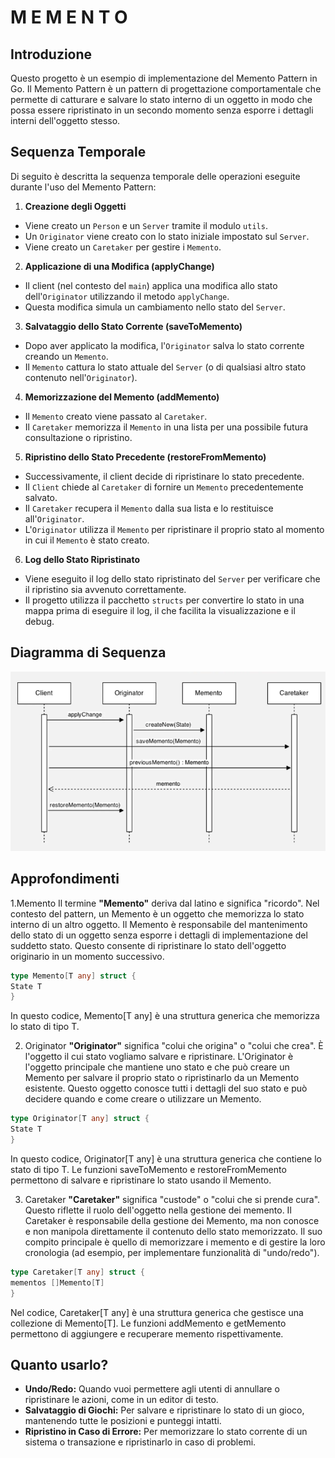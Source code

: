 # M E M E N T O

## Introduzione

Questo progetto è un esempio di implementazione del Memento Pattern in Go. Il Memento Pattern è un pattern di progettazione comportamentale che permette di catturare e salvare lo stato interno di un oggetto in modo che possa essere ripristinato in un secondo momento senza esporre i dettagli interni dell'oggetto stesso.

## Sequenza Temporale

Di seguito è descritta la sequenza temporale delle operazioni eseguite durante l'uso del Memento Pattern:

1. **Creazione degli Oggetti**
- Viene creato un `Person` e un `Server` tramite il modulo `utils`.
- Un `Originator` viene creato con lo stato iniziale impostato sul `Server`.
- Viene creato un `Caretaker` per gestire i `Memento`.

2. **Applicazione di una Modifica (applyChange)**
- Il client (nel contesto del `main`) applica una modifica allo stato dell'`Originator` utilizzando il metodo `applyChange`.
- Questa modifica simula un cambiamento nello stato del `Server`.

3. **Salvataggio dello Stato Corrente (saveToMemento)**
- Dopo aver applicato la modifica, l'`Originator` salva lo stato corrente creando un `Memento`.
- Il `Memento` cattura lo stato attuale del `Server` (o di qualsiasi altro stato contenuto nell'`Originator`).

4. **Memorizzazione del Memento (addMemento)**
- Il `Memento` creato viene passato al `Caretaker`.
- Il `Caretaker` memorizza il `Memento` in una lista per una possibile futura consultazione o ripristino.

5. **Ripristino dello Stato Precedente (restoreFromMemento)**
- Successivamente, il client decide di ripristinare lo stato precedente.
- Il `Client` chiede al `Caretaker` di fornire un `Memento` precedentemente salvato.
- Il `Caretaker` recupera il `Memento` dalla sua lista e lo restituisce all'`Originator`.
- L'`Originator` utilizza il `Memento` per ripristinare il proprio stato al momento in cui il `Memento` è stato creato.

6. **Log dello Stato Ripristinato**
- Viene eseguito il log dello stato ripristinato del `Server` per verificare che il ripristino sia avvenuto correttamente.
- Il progetto utilizza il pacchetto `structs` per convertire lo stato in una mappa prima di eseguire il log, il che facilita la visualizzazione e il debug.

## Diagramma di Sequenza

![Diagramma di Sequenza](./memento.png)

## Approfondimenti

1.Memento
Il termine **"Memento"** deriva dal latino e significa "ricordo". Nel contesto del pattern, un Memento è un oggetto che memorizza lo stato interno di un altro oggetto.
Il Memento è responsabile del mantenimento dello stato di un oggetto senza esporre i dettagli di implementazione del suddetto stato. Questo consente di ripristinare lo stato dell'oggetto originario in un momento successivo.
```go
type Memento[T any] struct {
State T
}
```
In questo codice, Memento[T any] è una struttura generica che memorizza lo stato di tipo T.

2. Originator
**"Originator"** significa "colui che origina" o "colui che crea". È l'oggetto il cui stato vogliamo salvare e ripristinare.
L'Originator è l'oggetto principale che mantiene uno stato e che può creare un Memento per salvare il proprio stato o ripristinarlo da un Memento esistente. Questo oggetto conosce tutti i dettagli del suo stato e può decidere quando e come creare o utilizzare un Memento.

```go
type Originator[T any] struct {
State T
}
```

In questo codice, Originator[T any] è una struttura generica che contiene lo stato di tipo T. Le funzioni saveToMemento e restoreFromMemento permettono di salvare e ripristinare lo stato usando il Memento.

3. Caretaker
**"Caretaker"** significa "custode" o "colui che si prende cura". Questo riflette il ruolo dell'oggetto nella gestione dei memento.
Il Caretaker è responsabile della gestione dei Memento, ma non conosce e non manipola direttamente il contenuto dello stato memorizzato. Il suo compito principale è quello di memorizzare i memento e di gestire la loro cronologia (ad esempio, per implementare funzionalità di "undo/redo").

```go
type Caretaker[T any] struct {
mementos []Memento[T]
}

```

Nel codice, Caretaker[T any] è una struttura generica che gestisce una collezione di Memento[T]. Le funzioni addMemento e getMemento permettono di aggiungere e recuperare memento rispettivamente.



## Quanto usarlo?

- **Undo/Redo:** Quando vuoi permettere agli utenti di annullare o ripristinare le azioni, come in un editor di testo.
- **Salvataggio di Giochi:** Per salvare e ripristinare lo stato di un gioco, mantenendo tutte le posizioni e punteggi intatti.
- **Ripristino in Caso di Errore:** Per memorizzare lo stato corrente di un sistema o transazione e ripristinarlo in caso di problemi.